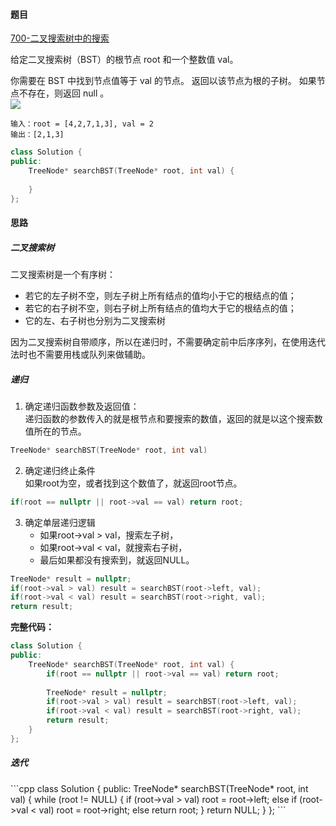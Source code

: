 <h4 id="ONBKU">题目</h4>

[700-二叉搜索树中的搜索](https://leetcode.cn/problems/search-in-a-binary-search-tree/description/)

给定二叉搜索树（BST）的根节点 root 和一个整数值 val。

你需要在 BST 中找到节点值等于 val 的节点。 返回以该节点为根的子树。 如果节点不存在，则返回 null 。  
![](http://cdn.notes.kamacoder.com/3a809d71-b18e-4d26-bd11-acacf57147ce.png)

```plain
输入：root = [4,2,7,1,3], val = 2
输出：[2,1,3]
```

```cpp
class Solution {
public:
    TreeNode* searchBST(TreeNode* root, int val) {
        
    }
};
```

<h4 id="vnB6U">思路</h4>
<h5 id="h67aM">二叉搜索树</h5>

二叉搜索树是一个有序树：

+ 若它的左子树不空，则左子树上所有结点的值均小于它的根结点的值；
+ 若它的右子树不空，则右子树上所有结点的值均大于它的根结点的值；
+ 它的左、右子树也分别为二叉搜索树

因为二叉搜索树自带顺序，所以在递归时，不需要确定前中后序序列，在使用迭代法时也不需要用栈或队列来做辅助。

<h5 id="PiCWt">递归</h5>

1. 确定递归函数参数及返回值：  
递归函数的参数传入的就是根节点和要搜索的数值，返回的就是以这个搜索数值所在的节点。

```cpp
TreeNode* searchBST(TreeNode* root, int val)
```

2. 确定递归终止条件  
如果root为空，或者找到这个数值了，就返回root节点。

```cpp
if(root == nullptr || root->val == val) return root;
```

3. 确定单层递归逻辑
    - 如果root->val > val，搜索左子树，
    - 如果root->val < val，就搜索右子树，
    - 最后如果都没有搜索到，就返回NULL。

```cpp
TreeNode* result = nullptr;
if(root->val > val) result = searchBST(root->left, val);
if(root->val < val) result = searchBST(root->right, val);
return result;
```

**完整代码：**

```cpp
class Solution {
public:
    TreeNode* searchBST(TreeNode* root, int val) {
        if(root == nullptr || root->val == val) return root;
        
        TreeNode* result = nullptr;
        if(root->val > val) result = searchBST(root->left, val);
        if(root->val < val) result = searchBST(root->right, val);
        return result;
    }
};
```

<h5 id="fdCEu">迭代</h5>
```cpp
class Solution {
public:
    TreeNode* searchBST(TreeNode* root, int val) {
        while (root != NULL) {
            if (root->val > val) root = root->left;
            else if (root->val < val) root = root->right;
            else return root;
        }
        return NULL;
    }
};
```

